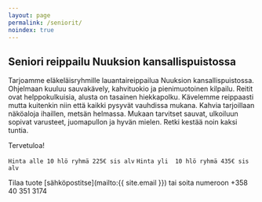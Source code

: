```yaml
---
layout: page
permalink: /seniorit/
noindex: true
---
```


## Seniori reippailu Nuuksion kansallispuistossa

Tarjoamme eläkeläisryhmille lauantaireippailua Nuuksion kansallispuistossa. Ohjelmaan kuuluu sauvakävely, kahvituokio ja pienimuotoinen kilpailu. Reitit ovat helppokulkuisia, alusta on tasainen hiekkapolku. Kävelemme reippaasti mutta kuitenkin niin että kaikki pysyvät vauhdissa mukana. Kahvia tarjoillaan näköaloja ihaillen, metsän helmassa.  Mukaan tarvitset sauvat, ulkoiluun sopivat varusteet, juomapullon ja hyvän mielen. Retki kestää noin kaksi tuntia. 

Tervetuloa!

`Hinta alle 10 hlö ryhmä 225€ sis alv`
`Hinta yli  10 hlö ryhmä 435€ sis alv`

Tilaa tuote [sähköpostitse](mailto:{{ site.email }}) tai soita numeroon +358 40 351 3174
